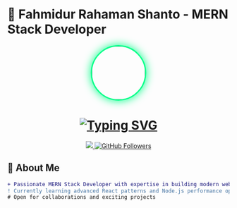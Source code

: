 # 🚀 Fahmidur Rahaman Shanto - MERN Stack Developer

<div align="center">
  <img src="https://media.licdn.com/dms/image/v2/D5616AQGQPbea4qmn5g/profile-displaybackgroundimage-shrink_350_1400/B56ZU2fvpvGoAY-/0/1740376047212?e=1747872000&v=beta&t=VnNEU41Y1V1NToRCi0bKNs8vbF75UWglVfeJIYoQ2ys" 
       style="width: 120px; border-radius: 50%; border: 3px solid #00ff88; box-shadow: 0 0 20px #00ff88;" />
  
  <h1 align="center"> 
    <a href="https://git.io/typing-svg">
      <img src="https://readme-typing-svg.herokuapp.com?font=Fira+Code&pause=1000&color=00F728&width=435&lines=Hi+👋,+I'm+Fahmidur+Rahaman;MERN+Stack+Web+Developer;Problem+Solver;Tech+Enthusiast" 
           alt="Typing SVG" />
    </a>
  </h1>
  
  <div align="center">
    <a href="https://visitcount.itsvg.in">
      <img src="https://visitcount.itsvg.in/api?id=fahmidurshanto&label=Profile%20Views&color=0&icon=5&pretty=true" />
    </a>
    <a href="https://github.com/fahmidurshanto?tab=followers">
      <img src="https://img.shields.io/github/followers/fahmidurshanto?label=Followers&style=social" alt="GitHub Followers">
    </a>
  </div>
</div>

## 🌟 About Me

```diff
+ Passionate MERN Stack Developer with expertise in building modern web applications
! Currently learning advanced React patterns and Node.js performance optimization
# Open for collaborations and exciting projects
